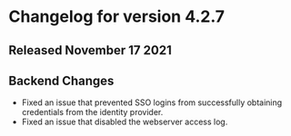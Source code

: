 # Changelog for version 4.2.7

## Released November 17 2021

## Backend Changes
* Fixed an issue that prevented SSO logins from successfully obtaining credentials from the identity provider.
* Fixed an issue that disabled the webserver access log.
